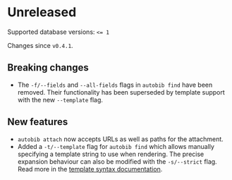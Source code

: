 # Unreleased

Supported database versions: `<= 1`

Changes since `v0.4.1`.

## Breaking changes

- The `-f/--fields` and `--all-fields` flags in `autobib find` have been removed.
  Their functionality has been superseded by template support with the new `--template` flag.

## New features

- `autobib attach` now accepts URLs as well as paths for the attachment.
- Added a `-t/--template` flag for `autobib find` which allows manually specifying a template string to use when rendering.
  The precise expansion behaviour can also be modified with the `-s/--strict` flag.
  Read more in the [template syntax documentation](../template.md).
